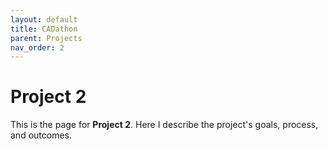 ```yaml
---
layout: default
title: CADathon
parent: Projects
nav_order: 2
---
```


# Project 2

This is the page for **Project 2**. Here I describe the project's goals, process, and outcomes.
